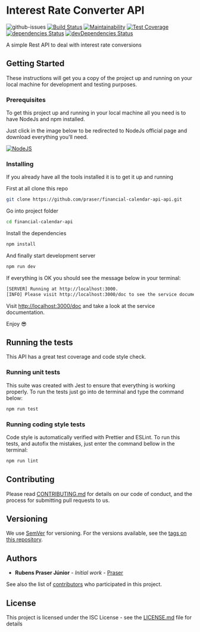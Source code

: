 # Interest Rate Converter API

![github-issues](https://img.shields.io/github/issues/praser/financial-calendar-api.svg) [![Build Status](https://travis-ci.com/praser/financial-calendar-api.svg?branch=master)](https://travis-ci.com/praser/financial-calendar-api) [![Maintainability](https://api.codeclimate.com/v1/badges/3477bf5077175436a5b3/maintainability)](https://codeclimate.com/github/praser/financial-calendar-api/maintainability) [![Test Coverage](https://api.codeclimate.com/v1/badges/3477bf5077175436a5b3/test_coverage)](https://codeclimate.com/github/praser/financial-calendar-api/test_coverage) [![dependencies Status](https://david-dm.org/praser/financial-calendar-api/status.svg)](https://david-dm.org/praser/financial-calendar-api) [![devDependencies Status](https://david-dm.org/praser/financial-calendar-api/dev-status.svg)](https://david-dm.org/praser/financial-calendar-api?type=dev)

A simple Rest API to deal with interest rate conversions

## Getting Started

These instructions will get you a copy of the project up and running on your local machine for development and testing purposes.

### Prerequisites

To get this project up and running in your local machine all you need is to have NodeJs and npm installed.

Just click in the image below to be redirected to NodeJs official page and download everything you'll need.

[![NodeJS](https://nodejs.org/static/images/logo.svg)](https://nodejs.org/en/download/current/)

### Installing

If you already have all the tools installed it is to get it up and running

First at all clone this repo

```bash
git clone https://github.com/praser/financial-calendar-api-api.git
```

Go into project folder

```bash
cd financial-calendar-api
```

Install the dependencies

```bash
npm install
```

And finally start development server

```bash
npm run dev
```

If everything is OK you should see the message below in your terminal:

```bash
[SERVER] Running at http://localhost:3000.
[INFO] Please visit http://localhost:3000/doc to see the service documentation.
```

Visit [http://localhost:3000/doc](http://localhost:3000/doc) and take a look at the service documentation.

Enjoy :sunglasses:

## Running the tests

This API has a great test coverage and code style check.

### Running unit tests

This suite was created with Jest to ensure that everything is working properly. To run the tests just go into de terminal and type the command below:

```bash
npm run test
```

### Running coding style tests

Code style is automatically verified with Prettier and ESLint. To run this tests, and autofix the mistakes, just enter the command bellow in the terminal:

```bash
npm run lint
```

## Contributing

Please read [CONTRIBUTING.md](https://gist.github.com/PurpleBooth/b24679402957c63ec426) for details on our code of conduct, and the process for submitting pull requests to us.

## Versioning

We use [SemVer](http://semver.org/) for versioning. For the versions available, see the [tags on this repository](https://github.com/praser/financial-calendar-api-api/tags).

## Authors

* **Rubens Praser Júnior** - *Initial work* - [Praser](https://github.com/praser)

See also the list of [contributors](https://github.com/praser/financial-calendar-api-api/graphs/contributors) who participated in this project.

## License

This project is licensed under the ISC License - see the [LICENSE.md](LICENSE.md) file for details